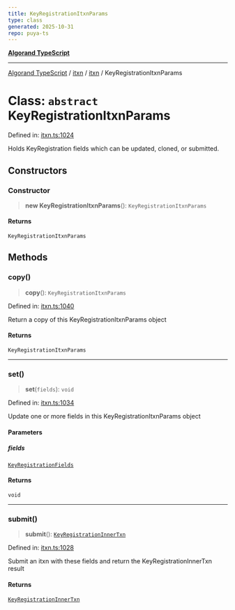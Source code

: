 ```yaml
---
title: KeyRegistrationItxnParams
type: class
generated: 2025-10-31
repo: puya-ts
---
```

[**Algorand TypeScript**](../../../../README.md)

***

[Algorand TypeScript](../../../../modules.md) / [itxn](../../../README.md) / [itxn](../README.md) / KeyRegistrationItxnParams

# Class: `abstract` KeyRegistrationItxnParams

Defined in: [itxn.ts:1024](https://github.com/algorandfoundation/puya-ts/blob/main/packages/algo-ts/src/itxn.ts#L1024)

Holds KeyRegistration fields which can be updated, cloned, or submitted.

## Constructors

### Constructor

> **new KeyRegistrationItxnParams**(): `KeyRegistrationItxnParams`

#### Returns

`KeyRegistrationItxnParams`

## Methods

### copy()

> **copy**(): `KeyRegistrationItxnParams`

Defined in: [itxn.ts:1040](https://github.com/algorandfoundation/puya-ts/blob/main/packages/algo-ts/src/itxn.ts#L1040)

Return a copy of this KeyRegistrationItxnParams object

#### Returns

`KeyRegistrationItxnParams`

***

### set()

> **set**(`fields`): `void`

Defined in: [itxn.ts:1034](https://github.com/algorandfoundation/puya-ts/blob/main/packages/algo-ts/src/itxn.ts#L1034)

Update one or more fields in this KeyRegistrationItxnParams object

#### Parameters

##### fields

[`KeyRegistrationFields`](../interfaces/KeyRegistrationFields.md)

#### Returns

`void`

***

### submit()

> **submit**(): [`KeyRegistrationInnerTxn`](../interfaces/KeyRegistrationInnerTxn.md)

Defined in: [itxn.ts:1028](https://github.com/algorandfoundation/puya-ts/blob/main/packages/algo-ts/src/itxn.ts#L1028)

Submit an itxn with these fields and return the KeyRegistrationInnerTxn result

#### Returns

[`KeyRegistrationInnerTxn`](../interfaces/KeyRegistrationInnerTxn.md)
